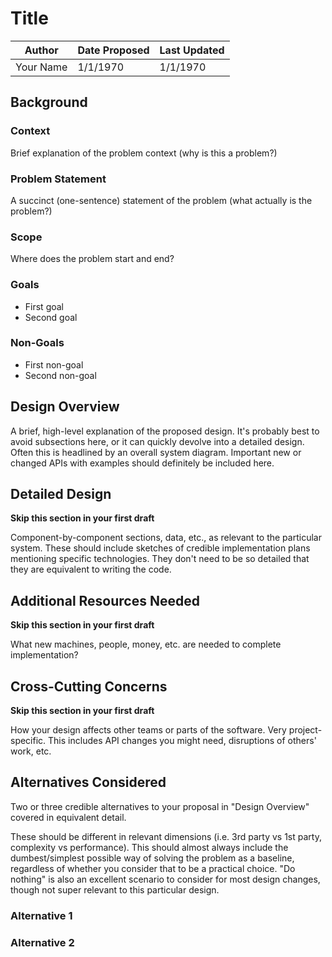 # Title
| Author | Date Proposed | Last Updated |
|---|---|---|
| Your Name | 1/1/1970 | 1/1/1970 |

## Background

### Context
Brief explanation of the problem context (why is this a problem?)

### Problem Statement
A succinct (one-sentence) statement of the problem (what actually is the problem?)
### Scope
Where does the problem start and end?

### Goals
* First goal
* Second goal

### Non-Goals
* First non-goal
* Second non-goal

## Design Overview
A brief, high-level explanation of the proposed design. It's probably best to avoid subsections here, or it can quickly devolve into a detailed design. Often this is headlined by an overall system diagram. Important new or changed APIs with examples should definitely be included here.

## Detailed Design
**Skip this section in your first draft**

Component-by-component sections, data, etc., as relevant to the particular system. These should include sketches of credible implementation plans mentioning specific technologies. They don't need to be so detailed that they are equivalent to writing the code.

## Additional Resources Needed
**Skip this section in your first draft**

What new machines, people, money, etc. are needed to complete implementation?

## Cross-Cutting Concerns
**Skip this section in your first draft**

How your design affects other teams or parts of the software. Very project-specific. This includes API changes you might need, disruptions of others' work, etc.

## Alternatives Considered
Two or three credible alternatives to your proposal in "Design Overview" covered in equivalent detail.

These should be different in relevant dimensions (i.e. 3rd party vs 1st party, complexity vs performance). This should almost always include the dumbest/simplest possible way of solving the problem as a baseline, regardless of whether you consider that to be a practical choice. "Do nothing" is also an excellent scenario to consider for most design changes, though not super relevant to this particular design.

### Alternative 1

### Alternative 2
